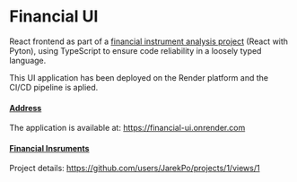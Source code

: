 # Financial UI

React frontend as part of a [financial instrument analysis project](https://github.com/users/JarekPo/projects/1/views/1) (React with Pyton), using TypeScript to ensure code reliability in a loosely typed language.

This UI application has been deployed on the Render platform and the CI/CD pipeline is aplied.


#### [Address](https://financial-ui.onrender.com)

The application is available at: https://financial-ui.onrender.com


#### [Financial Insruments](https://github.com/users/JarekPo/projects/1/views/1)

Project details: https://github.com/users/JarekPo/projects/1/views/1
